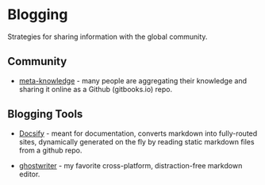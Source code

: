 # Blogging

Strategies for sharing information with the global community.

## Community

* [meta-knowledge](https://github.com/RichardLitt/meta-knowledge) - many people are aggregating their knowledge and sharing it online as a Github (gitbooks.io) repo.

## Blogging Tools

* [Docsify](https://docsify.js.org) - meant for documentation, converts markdown into fully-routed sites, dynamically generated on the fly by reading static markdown files from a github repo.

* [ghostwriter](https://wereturtle.github.io/ghostwriter/) - my favorite cross-platform, distraction-free markdown editor.